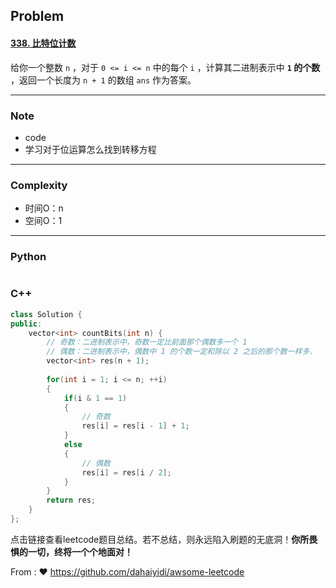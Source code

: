## Problem

#### [338. 比特位计数](https://leetcode.cn/problems/counting-bits/)

给你一个整数 `n` ，对于 `0 <= i <= n` 中的每个 `i` ，计算其二进制表示中 **`1` 的个数** ，返回一个长度为 `n + 1` 的数组 `ans` 作为答案。

------

### Note

- code
- 学习对于位运算怎么找到转移方程

------

### Complexity

- 时间O：n
- 空间O：1

------

### Python

```python

```

### C++

```C++
class Solution {
public:
    vector<int> countBits(int n) {
        // 奇数：二进制表示中，奇数一定比前面那个偶数多一个 1
        // 偶数：二进制表示中，偶数中 1 的个数一定和除以 2 之后的那个数一样多.
        vector<int> res(n + 1);
        
        for(int i = 1; i <= n; ++i)
        {
            if(i & 1 == 1)
            {
                // 奇数
                res[i] = res[i - 1] + 1;
            } 
            else
            {
                // 偶数
                res[i] = res[i / 2];
            }
        }
        return res;
    }
};
```

点击链接查看leetcode题目总结。若不总结，则永远陷入刷题的无底洞！**你所畏惧的一切，终将一个个地面对！**

From : :heart: https://github.com/dahaiyidi/awsome-leetcode

